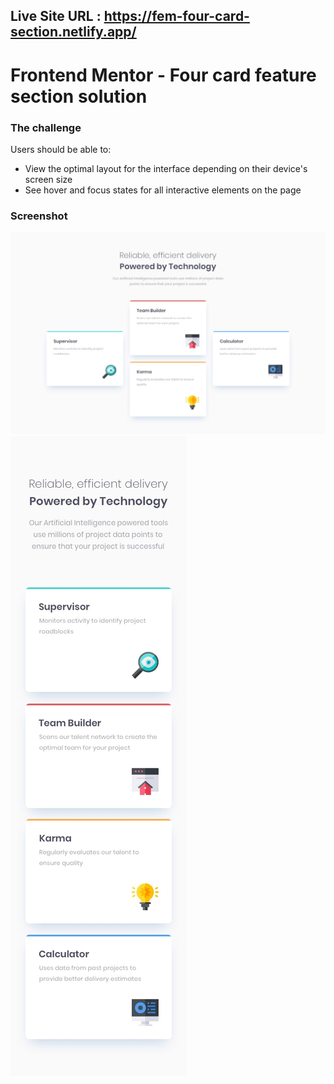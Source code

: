 ## Live Site URL : https://fem-four-card-section.netlify.app/

# Frontend Mentor - Four card feature section solution

### The challenge

Users should be able to:

- View the optimal layout for the interface depending on their device's screen size
- See hover and focus states for all interactive elements on the page

### Screenshot

![](design/desktop-design.jpg)
![](design/mobile-design.jpg)
